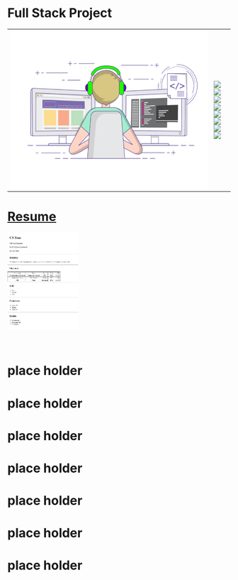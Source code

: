 # Full Stack Project
|    |        |
| -------- | -------------- |
| <img style="float: left;" src="https://github.com/huaxing-w/fullStackProject/blob/main/others/ExemplaryFairFeline-max-1mb.gif" height="360px" width="480px"> |<img style="float: left;" src="https://img.shields.io/github/commit-activity/w/huaxing-w/fullStackProject"><br/><img style="float: left;" src="https://img.shields.io/github/last-commit/huaxing-w/fullStackProject"><br/><img style="float: left;" src="https://komarev.com/ghpvc/?username=huaxing-w"><br><img style="float: left;" src="https://img.shields.io/badge/HTML-239120?style=for-the-badge&logo=html5&logoColor=white"><img style="float: left;" src="https://img.shields.io/badge/CSS-239120?&style=for-the-badge&logo=css3&logoColor=white"><br><img style="float: left;" src="https://img.shields.io/badge/JavaScript-F7DF1E?style=for-the-badge&logo=javascript&logoColor=black"><br><img style="float: left;" src="https://img.shields.io/badge/React-20232A?style=for-the-badge&logo=react&logoColor=61DAFB"><br><img style="float: left;" src="https://img.shields.io/badge/jQuery-0769AD?style=for-the-badge&logo=jquery&logoColor=white">

# [Resume](https://github.com/huaxing-w/fullStackProject/tree/main/projects/resume)
<img style="float: left;" src="https://github.com/huaxing-w/fullStackProject/blob/main/projects/resume/other/resume%20project%20pic.png" height="220px" width="160px">
<br>
<br>
<br>
<br>
<br>
<br>
<br>
<br>
<br>
<br>
<br>
<br>
<br>
<br>
<br>



# place holder
# place holder
# place holder
# place holder
# place holder
# place holder
# place holder
